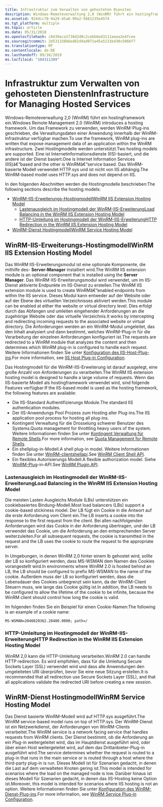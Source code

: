 ```yaml
---
title: Infrastruktur zum Verwalten von gehosteten Diensten
description: Windows-Remoteverwaltung 2,0 (WinRM) führt ein hostingframework ein. Um das Framework zu verwenden, werden WinRM-Plug-ins geschrieben, die Verwaltungsdaten einer Anwendung innerhalb der WinRM-Infrastruktur verfügbar machen.
ms.assetid: 924dcc70-9a29-45a6-99a2-5681235e4574
ms.tgt_platform: multiple
ms.topic: article
ms.date: 05/31/2018
ms.openlocfilehash: c8439aca1f36d2d0c2cebb6ed3111aeaa2e4fcee
ms.sourcegitcommit: 2d531328b6ed82d4ad971a45a5131b430c5866f7
ms.translationtype: MT
ms.contentlocale: de-DE
ms.lasthandoff: 09/16/2019
ms.locfileid: "104311309"
---
```

# <a name="infrastructure-for-managing-hosted-services"></a><span data-ttu-id="b0b65-104">Infrastruktur zum Verwalten von gehosteten Diensten</span><span class="sxs-lookup"><span data-stu-id="b0b65-104">Infrastructure for Managing Hosted Services</span></span>

<span data-ttu-id="b0b65-105">Windows-Remoteverwaltung 2,0 (WinRM) führt ein hostingframework ein.</span><span class="sxs-lookup"><span data-stu-id="b0b65-105">Windows Remote Management 2.0 (WinRM) introduces a hosting framework.</span></span> <span data-ttu-id="b0b65-106">Um das Framework zu verwenden, werden WinRM-Plug-ins geschrieben, die Verwaltungsdaten einer Anwendung innerhalb der WinRM-Infrastruktur verfügbar machen.</span><span class="sxs-lookup"><span data-stu-id="b0b65-106">To use the framework, WinRM plug-ins are written that expose management data of an application within the WinRM infrastructure.</span></span> <span data-ttu-id="b0b65-107">Zwei Hostingmodelle werden unterstützt.</span><span class="sxs-lookup"><span data-stu-id="b0b65-107">Two hosting models are supported.</span></span> <span data-ttu-id="b0b65-108">Eine ist Internetinformationsdienste (IIS)-basiert, und die andere ist der Dienst basiert.</span><span class="sxs-lookup"><span data-stu-id="b0b65-108">One is Internet Information Services (IIS)â€“based and the other is WinRMâ€“service based.</span></span> <span data-ttu-id="b0b65-109">Das WinRM-basierte Modell verwendet HTTP.sys und ist nicht von IIS abhängig.</span><span class="sxs-lookup"><span data-stu-id="b0b65-109">The WinRM-based model uses HTTP.sys and does not depend on IIS.</span></span>

<span data-ttu-id="b0b65-110">In den folgenden Abschnitten werden die Hostingmodelle beschrieben:</span><span class="sxs-lookup"><span data-stu-id="b0b65-110">The following sections describe the hosting models:</span></span>

-   [<span data-ttu-id="b0b65-111">WinRM-IIS-Erweiterungs-Hostingmodell</span><span class="sxs-lookup"><span data-stu-id="b0b65-111">WinRM IIS Extension Hosting Model</span></span>](#winrm-iis-extension-hosting-model)
    -   [<span data-ttu-id="b0b65-112">Lastenausgleich im Hostingmodell der WinRM-IIS-Erweiterung</span><span class="sxs-lookup"><span data-stu-id="b0b65-112">Load Balancing in the WinRM IIS Extension Hosting Model</span></span>](#load-balancing-in-the-winrm-iis-extension-hosting-model)
    -   [<span data-ttu-id="b0b65-113">HTTP-Umleitung im Hostingmodell der WinRM-IIS-Erweiterung</span><span class="sxs-lookup"><span data-stu-id="b0b65-113">HTTP Redirection in the WinRM IIS Extension Hosting Model</span></span>](#http-redirection-in-the-winrm-iis-extension-hosting-model)
-   [<span data-ttu-id="b0b65-114">WinRM-Dienst Hostingmodell</span><span class="sxs-lookup"><span data-stu-id="b0b65-114">WinRM Service Hosting Model</span></span>](#winrm-service-hosting-model)

## <a name="winrm-iis-extension-hosting-model"></a><span data-ttu-id="b0b65-115">WinRM-IIS-Erweiterungs-Hostingmodell</span><span class="sxs-lookup"><span data-stu-id="b0b65-115">WinRM IIS Extension Hosting Model</span></span>

<span data-ttu-id="b0b65-116">Das WinRM IIS-Erweiterungsmodul ist eine optionale Komponente, die mithilfe des- **Server-Manager** installiert wird.</span><span class="sxs-lookup"><span data-stu-id="b0b65-116">The WinRM IIS extension module is an optional component that is installed using the **Server Manager**.</span></span> <span data-ttu-id="b0b65-117">Das WinRM-IIS-Erweiterungsmodul wird verwendet, um im IIS-Dienst aktivierte Endpunkte im IIS-Dienst zu erstellen.</span><span class="sxs-lookup"><span data-stu-id="b0b65-117">The WinRM IIS extension module is used to create WinRMâ€“enabled endpoints from within the IIS service.</span></span> <span data-ttu-id="b0b65-118">Dieses Modul kann entweder auf der Website oder auf der Ebene des virtuellen Verzeichnisses aktiviert werden.</span><span class="sxs-lookup"><span data-stu-id="b0b65-118">This module can be enabled at either the website or virtual directory level.</span></span> <span data-ttu-id="b0b65-119">Dies erfolgt durch das Abfangen und umleiten eingehender Anforderungen an die zugehörige Website oder das virtuelle Verzeichnis.</span><span class="sxs-lookup"><span data-stu-id="b0b65-119">It works by intercepting and redirecting incoming requests to the associated website or virtual directory.</span></span> <span data-ttu-id="b0b65-120">Die Anforderungen werden an ein WinRM-Modul umgeleitet, das den Inhalt analysiert und dann bestimmt, welches WinRM-Plug-in für die Verarbeitung der einzelnen Anforderungen konfiguriert ist.</span><span class="sxs-lookup"><span data-stu-id="b0b65-120">The requests are redirected to a WinRM module that analyzes the content and then determines which WinRM plug-in is configured to handle each request.</span></span> <span data-ttu-id="b0b65-121">Weitere Informationen finden Sie unter [Konfiguration des IIS-Host-Plug-ins](iis-host-plug-in-configuration.md).</span><span class="sxs-lookup"><span data-stu-id="b0b65-121">For more information, see [IIS Host Plug-in Configuration](iis-host-plug-in-configuration.md).</span></span>

<span data-ttu-id="b0b65-122">Das Hostingmodell für die WinRM-IIS-Erweiterung ist darauf ausgelegt, eine große Anzahl von Anforderungen zu verarbeiten.</span><span class="sxs-lookup"><span data-stu-id="b0b65-122">The WinRM IIS extension hosting model is designed to handle a large volume of requests.</span></span> <span data-ttu-id="b0b65-123">Wenn das IIS-basierte Modell als hostingframework verwendet wird, sind folgende Features verfügbar:</span><span class="sxs-lookup"><span data-stu-id="b0b65-123">If the IIS-based model is used as the hosting framework, the following features are available:</span></span>

-   <span data-ttu-id="b0b65-124">Die IIS-Standard Authentifizierungs Module.</span><span class="sxs-lookup"><span data-stu-id="b0b65-124">The standard IIS authentication modules.</span></span>
-   <span data-ttu-id="b0b65-125">Der IIS-Anwendungs Pool Prozess zum Hosting aller Plug-ins.</span><span class="sxs-lookup"><span data-stu-id="b0b65-125">The IIS application pool process for hosting all plug-ins.</span></span>
-   <span data-ttu-id="b0b65-126">Kontingent Verwaltung für die Drosselung schwerer Benutzer des Systems.</span><span class="sxs-lookup"><span data-stu-id="b0b65-126">Quota management for throttling heavy users of the system.</span></span> <span data-ttu-id="b0b65-127">Weitere Informationen finden Sie unter [Kontingent Verwaltung für Remote Shells](quotas.md).</span><span class="sxs-lookup"><span data-stu-id="b0b65-127">For more information, see [Quota Management for Remote Shells](quotas.md).</span></span>
-   <span data-ttu-id="b0b65-128">Ein shellplug-in-Modell.</span><span class="sxs-lookup"><span data-stu-id="b0b65-128">A shell plug-in model.</span></span> <span data-ttu-id="b0b65-129">Weitere Informationen finden Sie unter [WinRM-clientshellapi](client-shell-api.md).</span><span class="sxs-lookup"><span data-stu-id="b0b65-129">See [WinRM Client Shell API](client-shell-api.md).</span></span>
-   <span data-ttu-id="b0b65-130">Ein flexibles Autorisierungs Modell.</span><span class="sxs-lookup"><span data-stu-id="b0b65-130">A flexible authorization model.</span></span> <span data-ttu-id="b0b65-131">Siehe [WinRM-Plug](winrm-plugin-api.md)-in-API.</span><span class="sxs-lookup"><span data-stu-id="b0b65-131">See [WinRM Plugin API](winrm-plugin-api.md).</span></span>

### <a name="load-balancing-in-the-winrm-iis-extension-hosting-model"></a><span data-ttu-id="b0b65-132">Lastenausgleich im Hostingmodell der WinRM-IIS-Erweiterung</span><span class="sxs-lookup"><span data-stu-id="b0b65-132">Load Balancing in the WinRM IIS Extension Hosting Model</span></span>

<span data-ttu-id="b0b65-133">Die meisten Lasten Ausgleichs Module (LBs) unterstützen ein cookiebasiertes Bindung-Modell.</span><span class="sxs-lookup"><span data-stu-id="b0b65-133">Most load balancers (LBs) support a cookie-based stickiness model.</span></span> <span data-ttu-id="b0b65-134">Der LB fügt ein Cookie in die Antwort auf die erste Anforderung vom Client ein.</span><span class="sxs-lookup"><span data-stu-id="b0b65-134">The LB inserts a cookie into the response to the first request from the client.</span></span> <span data-ttu-id="b0b65-135">Bei allen nachfolgenden Anforderungen wird das Cookie in der Anforderung übertragen, und der LB verwendet das Cookie, um die Anforderung an den entsprechenden Server weiterzuleiten.</span><span class="sxs-lookup"><span data-stu-id="b0b65-135">For all subsequent requests, the cookie is transmitted in the request and the LB uses the cookie to route the request to the appropriate server.</span></span>

<span data-ttu-id="b0b65-136">In Umgebungen, in denen WinRM 2,0 hinter einem lb gehostet wird, sollte der LB so konfiguriert werden, dass MS-WSMAN dem Namen des Cookies vorangestellt wird.</span><span class="sxs-lookup"><span data-stu-id="b0b65-136">In environments where WinRM 2.0 is hosted behind an LB, the LB should be configured to prefix MS-WSMAN to the name of the cookie.</span></span> <span data-ttu-id="b0b65-137">Außerdem muss der LB so konfiguriert werden, dass die Lebensdauer des Cookies unbegrenzt sein kann, da der WinRM-Client Steuern muss, wie lange das Cookie gültig ist.</span><span class="sxs-lookup"><span data-stu-id="b0b65-137">In addition, the LB needs to be configured to allow the lifetime of the cookie to be infinite, because the WinRM client should control how long the cookie is valid.</span></span>

<span data-ttu-id="b0b65-138">Im folgenden finden Sie ein Beispiel für einen Cookie-Namen:</span><span class="sxs-lookup"><span data-stu-id="b0b65-138">The following is an example of a cookie name:</span></span>

``` syntax
MS-WSMAN=2046820362.20480.0000; path=/
```

### <a name="http-redirection-in-the-winrm-iis-extension-hosting-model"></a><span data-ttu-id="b0b65-139">HTTP-Umleitung im Hostingmodell der WinRM-IIS-Erweiterung</span><span class="sxs-lookup"><span data-stu-id="b0b65-139">HTTP Redirection in the WinRM IIS Extension Hosting Model</span></span>

<span data-ttu-id="b0b65-140">WinRM 2,0 kann die HTTP-Umleitung verarbeiten.</span><span class="sxs-lookup"><span data-stu-id="b0b65-140">WinRM 2.0 can handle HTTP redirection.</span></span> <span data-ttu-id="b0b65-141">Es wird empfohlen, dass für die Umleitung Secure Sockets Layer (SSL) verwendet wird und dass alle Anwendungen den umgeleiteten URI überprüfen, bevor Sie eine neue Sitzung erstellen.</span><span class="sxs-lookup"><span data-stu-id="b0b65-141">It is recommended that all redirection use Secure Sockets Layer (SSL), and that all applications validate the redirected URI before creating a new session.</span></span>

## <a name="winrm-service-hosting-model"></a><span data-ttu-id="b0b65-142">WinRM-Dienst Hostingmodell</span><span class="sxs-lookup"><span data-stu-id="b0b65-142">WinRM Service Hosting Model</span></span>

<span data-ttu-id="b0b65-143">Das Dienst basierte WinRM-Modell wird auf HTTP.sys ausgeführt.</span><span class="sxs-lookup"><span data-stu-id="b0b65-143">The WinRM service-based model runs on top of HTTP.sys.</span></span> <span data-ttu-id="b0b65-144">Der WinRM-Dienst ist ein Netzwerkdienst, der Anforderungen von WinRM-Clients verarbeitet.</span><span class="sxs-lookup"><span data-stu-id="b0b65-144">The WinRM service is a network facing service that handles requests from WinRM clients.</span></span> <span data-ttu-id="b0b65-145">Der Dienst bestimmt, ob die Anforderung an ein Plug-in weitergeleitet wird, das im Hauptdienst ausgeführt wird, oder über einen Host weitergeleitet wird, auf dem das Drittanbieter-Plug-in ausgeführt wird.</span><span class="sxs-lookup"><span data-stu-id="b0b65-145">The service determines whether the request is routed to a plug-in that runs in the main service or is routed through a host where the third-party plug-in is run.</span></span> <span data-ttu-id="b0b65-146">Dieses Modell ist für Szenarien gedacht, in denen die Last auf dem verwalteten Knoten gering ist.</span><span class="sxs-lookup"><span data-stu-id="b0b65-146">This model is intended for scenarios where the load on the managed node is low.</span></span> <span data-ttu-id="b0b65-147">Darüber hinaus ist dieses Modell für Szenarien gedacht, in denen das IIS-Hosting keine Option ist.</span><span class="sxs-lookup"><span data-stu-id="b0b65-147">Moreover, this model is intended for scenarios where IIS hosting is not an option.</span></span> <span data-ttu-id="b0b65-148">Weitere Informationen finden Sie unter [Konfiguration des WinRM-Dienst-Plug-ins](wsman-service-plug-in-configuration.md).</span><span class="sxs-lookup"><span data-stu-id="b0b65-148">For more information, see [WinRM Service Plug-in Configuration](wsman-service-plug-in-configuration.md).</span></span>

 

 




